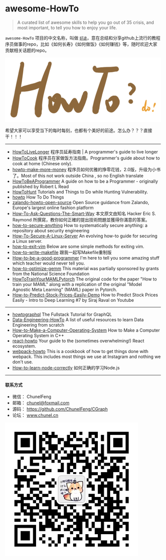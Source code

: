 # awesome-HowTo

> A curated list of awesome skills to help you go out of 35 crisis, and most important, to tell you how to enjoy your life.

`awesome-HowTo` 项目的中文名称，叫做 [`好途`](https://github.com/ChunelFeng/awesome-HowTo)，意在总结和分享github上流行的教程序员做事的repo，比如《如何长寿》《如何做饭》《如何赚钱》等，随时欢迎大家贡献相关话题的repo。

![HowToLogo](https://github.com/ChunelFeng/awesome-HowTo/blob/main/image/HowTo.jpeg)

希望大家可以享受当下的每时每刻，也都有个美好的前途。怎么办？？？直接干！！！

----
* [HowToLiveLonger](https://github.com/geekan/HowToLiveLonger) 程序员延寿指南 | A programmer's guide to live longer
* [HowToCook](https://github.com/Anduin2017/HowToCook) 程序员在家做饭方法指南。Programmer's guide about how to cook at home (Chinese only).
* [howto-make-more-money](https://github.com/easychen/howto-make-more-money) 程序员如何优雅的挣零花钱，2.0版，升级为小书了。Most of this not work outside China , so no English translate
* [HowToBeAProgrammer](https://github.com/braydie/HowToBeAProgrammer) A guide on how to be a Programmer - originally published by Robert L Read
* [HowToHunt](https://github.com/KathanP19/HowToHunt) Tutorials and Things to Do while Hunting Vulnerability.
* [howto](https://github.com/codeforamerica/howto) How To Do Things
* [zalando-howto-open-source](https://github.com/zalando/zalando-howto-open-source) Open Source guidance from Zalando, Europe's largest online fashion platform
* [How-To-Ask-Questions-The-Smart-Way](https://github.com/ryanhanwu/How-To-Ask-Questions-The-Smart-Way) 本文原文由知名 Hacker Eric S. Raymond 所撰寫，教你如何正確的提出技術問題並獲得你滿意的答案。
* [how-to-secure-anything](https://github.com/veeral-patel/how-to-secure-anything) How to systematically secure anything: a repository about security engineering
* [How-To-Secure-A-Linux-Server](https://github.com/imthenachoman/How-To-Secure-A-Linux-Server) An evolving how-to guide for securing a Linux server.
* [how-to-exit-vim](https://github.com/hakluke/how-to-exit-vim) Below are some simple methods for exiting vim.
* [how-to-write-makefile](https://github.com/seisman/how-to-write-makefile) 跟我一起写Makefile重制版
* [How-to-be-a-good-programmer](https://github.com/niudai/How-to-be-a-good-programmer) I'm here to tell you some amazing stuff which teacher would never tell you.
* [how-to-optimize-gemm](https://github.com/flame/how-to-optimize-gemm) This material was partially sponsored by grants from the National Science Foundation
* [HowToTrainYourMAMLPytorch](https://github.com/AntreasAntoniou/HowToTrainYourMAMLPytorch) The original code for the paper "How to train your MAML" along with a replication of the original "Model Agnostic Meta Learning" (MAML) paper in Pytorch.
* [How-to-Predict-Stock-Prices-Easily-Demo](https://github.com/llSourcell/How-to-Predict-Stock-Prices-Easily-Demo) How to Predict Stock Prices Easily - Intro to Deep Learning #7 by Siraj Raval on Youtube

----
* [howtographql](https://github.com/howtographql/howtographql) The Fullstack Tutorial for GraphQL
* [Data-Engineering-HowTo](https://github.com/adilkhash/Data-Engineering-HowTo) A list of useful resources to learn Data Engineering from scratch
* [How-to-Make-a-Computer-Operating-System](https://github.com/SamyPesse/How-to-Make-a-Computer-Operating-System) How to Make a Computer Operating System in C++
* [react-howto](https://github.com/petehunt/react-howto) Your guide to the (sometimes overwhelming!) React ecosystem.
* [webpack-howto](https://github.com/petehunt/webpack-howto) This is a cookbook of how to get things done with webpack. This includes most things we use at Instagram and nothing we don't use.
* [How-to-learn-node-correctly](https://github.com/i5ting/How-to-learn-node-correctly) 如何正确的学习Node.js

----
#### 联系方式

* 微信： ChunelFeng
* 邮箱： chunel@foxmail.com
* 源码： https://github.com/ChunelFeng/CGraph
* 论坛： www.chunel.cn

![HowToLogo](https://github.com/ChunelFeng/awesome-HowTo/blob/main/image/HowTo%20Author.jpeg)
